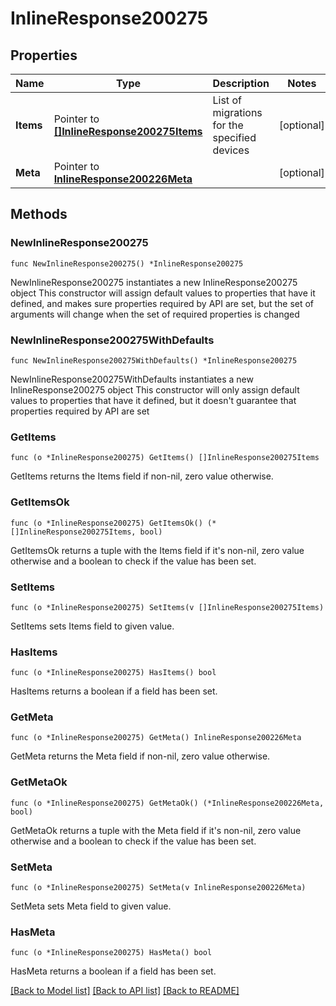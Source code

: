 # InlineResponse200275

## Properties

Name | Type | Description | Notes
------------ | ------------- | ------------- | -------------
**Items** | Pointer to [**[]InlineResponse200275Items**](InlineResponse200275Items.md) | List of migrations for the specified devices | [optional] 
**Meta** | Pointer to [**InlineResponse200226Meta**](InlineResponse200226Meta.md) |  | [optional] 

## Methods

### NewInlineResponse200275

`func NewInlineResponse200275() *InlineResponse200275`

NewInlineResponse200275 instantiates a new InlineResponse200275 object
This constructor will assign default values to properties that have it defined,
and makes sure properties required by API are set, but the set of arguments
will change when the set of required properties is changed

### NewInlineResponse200275WithDefaults

`func NewInlineResponse200275WithDefaults() *InlineResponse200275`

NewInlineResponse200275WithDefaults instantiates a new InlineResponse200275 object
This constructor will only assign default values to properties that have it defined,
but it doesn't guarantee that properties required by API are set

### GetItems

`func (o *InlineResponse200275) GetItems() []InlineResponse200275Items`

GetItems returns the Items field if non-nil, zero value otherwise.

### GetItemsOk

`func (o *InlineResponse200275) GetItemsOk() (*[]InlineResponse200275Items, bool)`

GetItemsOk returns a tuple with the Items field if it's non-nil, zero value otherwise
and a boolean to check if the value has been set.

### SetItems

`func (o *InlineResponse200275) SetItems(v []InlineResponse200275Items)`

SetItems sets Items field to given value.

### HasItems

`func (o *InlineResponse200275) HasItems() bool`

HasItems returns a boolean if a field has been set.

### GetMeta

`func (o *InlineResponse200275) GetMeta() InlineResponse200226Meta`

GetMeta returns the Meta field if non-nil, zero value otherwise.

### GetMetaOk

`func (o *InlineResponse200275) GetMetaOk() (*InlineResponse200226Meta, bool)`

GetMetaOk returns a tuple with the Meta field if it's non-nil, zero value otherwise
and a boolean to check if the value has been set.

### SetMeta

`func (o *InlineResponse200275) SetMeta(v InlineResponse200226Meta)`

SetMeta sets Meta field to given value.

### HasMeta

`func (o *InlineResponse200275) HasMeta() bool`

HasMeta returns a boolean if a field has been set.


[[Back to Model list]](../README.md#documentation-for-models) [[Back to API list]](../README.md#documentation-for-api-endpoints) [[Back to README]](../README.md)


